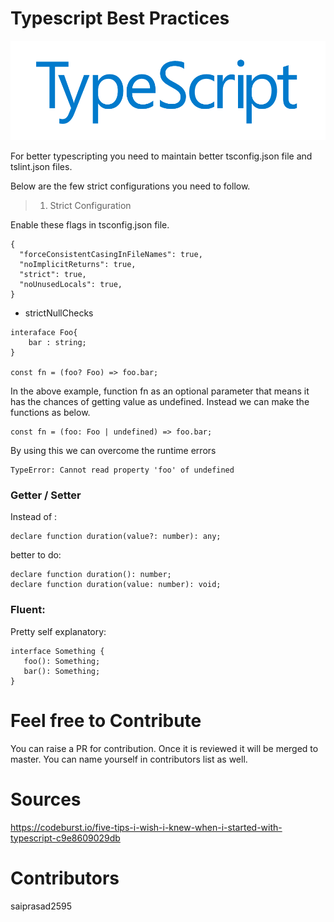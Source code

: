 # Typescript Best Practices

![Alt text](./typescript_logo.png "TypeScript")

For better typescripting you need to maintain better tsconfig.json file and tslint.json files.

Below are the few strict configurations you need to follow.

> 1) Strict Configuration

 Enable these flags in tsconfig.json file.
```
{
  "forceConsistentCasingInFileNames": true,
  "noImplicitReturns": true,
  "strict": true,
  "noUnusedLocals": true,
}
```
- strictNullChecks

```
interaface Foo{
    bar : string;
}

const fn = (foo? Foo) => foo.bar;
```
In the above example, function fn as an optional parameter that means it has the chances of getting value as undefined. Instead we can make the functions as below.

```
const fn = (foo: Foo | undefined) => foo.bar;
```
By using this we can overcome the runtime errors

```
TypeError: Cannot read property 'foo' of undefined
```
### Getter / Setter

Instead of :
```
declare function duration(value?: number): any;
```
better to do:
```
declare function duration(): number;
declare function duration(value: number): void;
```
### Fluent:

Pretty self explanatory:
```
interface Something {
   foo(): Something;
   bar(): Something;
}
```
# Feel free to Contribute

You can raise a PR for contribution. Once it is reviewed it will be merged to master. You can name yourself in contributors list as well.


# Sources
https://codeburst.io/five-tips-i-wish-i-knew-when-i-started-with-typescript-c9e8609029db

# Contributors
saiprasad2595
